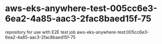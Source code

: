 # aws-eks-anywhere-test-005cc6e3-6ea2-4a85-aac3-2fac8baed15f-75
repository for use with E2E test job aws-eks-anywhere-test:005cc6e3-6ea2-4a85-aac3-2fac8baed15f-75
